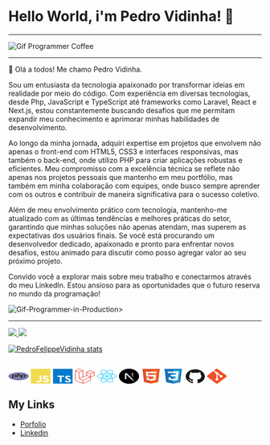 # Hello World, i'm Pedro Vidinha! 👋
-------------------------------------

![Gif Programmer Coffee](https://cdn.dribbble.com/users/698857/screenshots/2956148/final-animation.gif)

-------------------------------------

💬 Olá a todos! Me chamo Pedro Vidinha.

Sou um entusiasta da tecnologia apaixonado por transformar ideias em realidade por meio do código. Com experiência em diversas tecnologias, desde Php, JavaScript e TypeScript até frameworks como Laravel, React e Next.js, estou constantemente buscando desafios que me permitam expandir meu conhecimento e aprimorar minhas habilidades de desenvolvimento.

Ao longo da minha jornada, adquiri expertise em projetos que envolvem não apenas o front-end com HTML5, CSS3 e interfaces responsivas, mas também o back-end, onde utilizo PHP para criar aplicações robustas e eficientes. Meu compromisso com a excelência técnica se reflete não apenas nos projetos pessoais que mantenho em meu portfólio, mas também em minha colaboração com equipes, onde busco sempre aprender com os outros e contribuir de maneira significativa para o sucesso coletivo.

Além de meu envolvimento prático com tecnologia, mantenho-me atualizado com as últimas tendências e melhores práticas do setor, garantindo que minhas soluções não apenas atendam, mas superem as expectativas dos usuários finais. Se você está procurando um desenvolvedor dedicado, apaixonado e pronto para enfrentar novos desafios, estou animado para discutir como posso agregar valor ao seu próximo projeto.

Convido você a explorar mais sobre meu trabalho e conectarmos através do meu LinkedIn. Estou ansioso para as oportunidades que o futuro reserva no mundo da programação!

![Gif-Programmer-in-Production](src="https://cdn.dribbble.com/users/1019864/screenshots/3079099/codeloop.gif")>

---------------------------------------

<div>
<a href="https://github.com/PedroFelippeVidinha">
  <img height="180em" src="https://github-readme-stats.vercel.app/api?username=PedroFelippeVidinha&show_icons=true&theme=dark&include_all_commits=true&count_private=true"/>
  <img height="180em" src="https://github-readme-stats.vercel.app/api/top-langs/?username=PedroFelippeVidinha&layout=compact&langs_count=7&theme=dark"/>
 </a>
 <a href="https://wakatime.com/@PedroFelippeVidinha" target="_blank" noopener noreferrer >
  
  ![PedroFelippeVidinha stats](https://github-readme-stats.vercel.app/api/wakatime?username=@PedroFelippeVidinha&theme=dark)
 </a>

</div>
  
<div style="display: inline_block"><br>
  <img align="center" alt="PedroVidinha-Php" height="30" width="40" src="https://raw.githubusercontent.com/devicons/devicon/master/icons/php/php-original.svg">
  <img align="center" alt="PedroVidinha-Js" height="30" width="40" src="https://raw.githubusercontent.com/devicons/devicon/master/icons/javascript/javascript-plain.svg">
  <img align="center" alt="PedroVidinha-Ts" height="30" width="40" src="https://raw.githubusercontent.com/devicons/devicon/master/icons/typescript/typescript-plain.svg">
  <img align="center" alt="PedroVidinha-Laravel" height="30" width="40" src="https://raw.githubusercontent.com/devicons/devicon/master/icons/laravel/laravel-original.svg">
  <img align="center" alt="PedroVidinha-React" height="30" width="40" src="https://raw.githubusercontent.com/devicons/devicon/master/icons/react/react-original.svg">
  <img align="center" alt="PedroVidinha-nextjs" height="30" width="40" src="https://raw.githubusercontent.com/devicons/devicon/master/icons/nextjs/nextjs-original.svg">
  <img align="center" alt="PedroVidinha-HTML" height="30" width="40" src="https://raw.githubusercontent.com/devicons/devicon/master/icons/html5/html5-original.svg">
  <img align="center" alt="PedroVidinha-CSS" height="30" width="40" src="https://raw.githubusercontent.com/devicons/devicon/master/icons/css3/css3-original.svg">
  <img align="center" alt="PedroVidinha-GitHub" height="30" width="40" src="https://raw.githubusercontent.com/devicons/devicon/master/icons/github/github-original.svg">
  <img align="center" alt="PedroVidinha-Git" height="30" width="40" src="https://raw.githubusercontent.com/devicons/devicon/master/icons/git/git-original.svg">
</div>

## My Links
- [Porfolio](https://pedrofelippevidinha.github.io/portifolio/)
- [Linkedin](https://www.linkedin.com/in/pedro-felippe-gon%C3%A7alves-vidinha-de-oliveira/)
